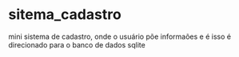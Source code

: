 # sitema_cadastro
 mini sistema de cadastro, onde o usuário põe informaões e é isso é direcionado para o banco de dados sqlite
